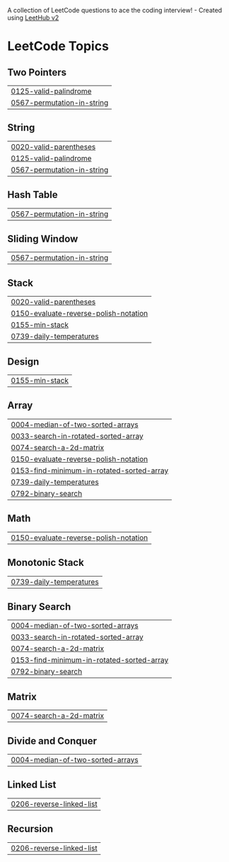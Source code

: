 A collection of LeetCode questions to ace the coding interview! - Created using [LeetHub v2](https://github.com/arunbhardwaj/LeetHub-2.0)
<!---LeetCode Topics Start-->
# LeetCode Topics
## Two Pointers
|  |
| ------- |
| [0125-valid-palindrome](https://github.com/Nibhi16/leetcode/tree/master/0125-valid-palindrome) |
| [0567-permutation-in-string](https://github.com/Nibhi16/leetcode/tree/master/0567-permutation-in-string) |
## String
|  |
| ------- |
| [0020-valid-parentheses](https://github.com/Nibhi16/leetcode/tree/master/0020-valid-parentheses) |
| [0125-valid-palindrome](https://github.com/Nibhi16/leetcode/tree/master/0125-valid-palindrome) |
| [0567-permutation-in-string](https://github.com/Nibhi16/leetcode/tree/master/0567-permutation-in-string) |
## Hash Table
|  |
| ------- |
| [0567-permutation-in-string](https://github.com/Nibhi16/leetcode/tree/master/0567-permutation-in-string) |
## Sliding Window
|  |
| ------- |
| [0567-permutation-in-string](https://github.com/Nibhi16/leetcode/tree/master/0567-permutation-in-string) |
## Stack
|  |
| ------- |
| [0020-valid-parentheses](https://github.com/Nibhi16/leetcode/tree/master/0020-valid-parentheses) |
| [0150-evaluate-reverse-polish-notation](https://github.com/Nibhi16/leetcode/tree/master/0150-evaluate-reverse-polish-notation) |
| [0155-min-stack](https://github.com/Nibhi16/leetcode/tree/master/0155-min-stack) |
| [0739-daily-temperatures](https://github.com/Nibhi16/leetcode/tree/master/0739-daily-temperatures) |
## Design
|  |
| ------- |
| [0155-min-stack](https://github.com/Nibhi16/leetcode/tree/master/0155-min-stack) |
## Array
|  |
| ------- |
| [0004-median-of-two-sorted-arrays](https://github.com/Nibhi16/leetcode/tree/master/0004-median-of-two-sorted-arrays) |
| [0033-search-in-rotated-sorted-array](https://github.com/Nibhi16/leetcode/tree/master/0033-search-in-rotated-sorted-array) |
| [0074-search-a-2d-matrix](https://github.com/Nibhi16/leetcode/tree/master/0074-search-a-2d-matrix) |
| [0150-evaluate-reverse-polish-notation](https://github.com/Nibhi16/leetcode/tree/master/0150-evaluate-reverse-polish-notation) |
| [0153-find-minimum-in-rotated-sorted-array](https://github.com/Nibhi16/leetcode/tree/master/0153-find-minimum-in-rotated-sorted-array) |
| [0739-daily-temperatures](https://github.com/Nibhi16/leetcode/tree/master/0739-daily-temperatures) |
| [0792-binary-search](https://github.com/Nibhi16/leetcode/tree/master/0792-binary-search) |
## Math
|  |
| ------- |
| [0150-evaluate-reverse-polish-notation](https://github.com/Nibhi16/leetcode/tree/master/0150-evaluate-reverse-polish-notation) |
## Monotonic Stack
|  |
| ------- |
| [0739-daily-temperatures](https://github.com/Nibhi16/leetcode/tree/master/0739-daily-temperatures) |
## Binary Search
|  |
| ------- |
| [0004-median-of-two-sorted-arrays](https://github.com/Nibhi16/leetcode/tree/master/0004-median-of-two-sorted-arrays) |
| [0033-search-in-rotated-sorted-array](https://github.com/Nibhi16/leetcode/tree/master/0033-search-in-rotated-sorted-array) |
| [0074-search-a-2d-matrix](https://github.com/Nibhi16/leetcode/tree/master/0074-search-a-2d-matrix) |
| [0153-find-minimum-in-rotated-sorted-array](https://github.com/Nibhi16/leetcode/tree/master/0153-find-minimum-in-rotated-sorted-array) |
| [0792-binary-search](https://github.com/Nibhi16/leetcode/tree/master/0792-binary-search) |
## Matrix
|  |
| ------- |
| [0074-search-a-2d-matrix](https://github.com/Nibhi16/leetcode/tree/master/0074-search-a-2d-matrix) |
## Divide and Conquer
|  |
| ------- |
| [0004-median-of-two-sorted-arrays](https://github.com/Nibhi16/leetcode/tree/master/0004-median-of-two-sorted-arrays) |
## Linked List
|  |
| ------- |
| [0206-reverse-linked-list](https://github.com/Nibhi16/leetcode/tree/master/0206-reverse-linked-list) |
## Recursion
|  |
| ------- |
| [0206-reverse-linked-list](https://github.com/Nibhi16/leetcode/tree/master/0206-reverse-linked-list) |
<!---LeetCode Topics End-->